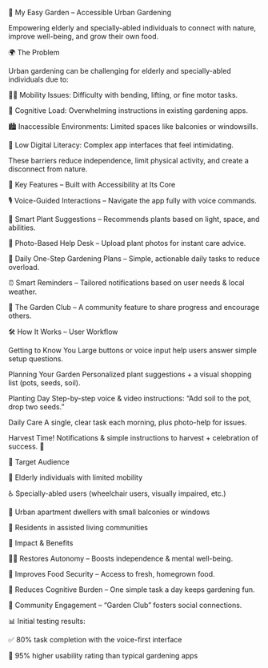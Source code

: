 🌱 My Easy Garden – Accessible Urban Gardening

Empowering elderly and specially-abled individuals to connect with nature, improve well-being, and grow their own food.

🌍 The Problem

Urban gardening can be challenging for elderly and specially-abled individuals due to:

🚶‍♂️ Mobility Issues: Difficulty with bending, lifting, or fine motor tasks.

🧠 Cognitive Load: Overwhelming instructions in existing gardening apps.

🏙️ Inaccessible Environments: Limited spaces like balconies or windowsills.

📱 Low Digital Literacy: Complex app interfaces that feel intimidating.

These barriers reduce independence, limit physical activity, and create a disconnect from nature.

🌟 Key Features – Built with Accessibility at Its Core

🎙️ Voice-Guided Interactions – Navigate the app fully with voice commands.

🌿 Smart Plant Suggestions – Recommends plants based on light, space, and abilities.

📸 Photo-Based Help Desk – Upload plant photos for instant care advice.

📅 Daily One-Step Gardening Plans – Simple, actionable daily tasks to reduce overload.

⏰ Smart Reminders – Tailored notifications based on user needs & local weather.

🤝 The Garden Club – A community feature to share progress and encourage others.

🛠️ How It Works – User Workflow

Getting to Know You
Large buttons or voice input help users answer simple setup questions.

Planning Your Garden
Personalized plant suggestions + a visual shopping list (pots, seeds, soil).

Planting Day
Step-by-step voice & video instructions: “Add soil to the pot, drop two seeds.”

Daily Care
A single, clear task each morning, plus photo-help for issues.

Harvest Time!
Notifications & simple instructions to harvest + celebration of success. 🎉

🎯 Target Audience

👵 Elderly individuals with limited mobility

♿ Specially-abled users (wheelchair users, visually impaired, etc.)

🏢 Urban apartment dwellers with small balconies or windows

🏡 Residents in assisted living communities

🌱 Impact & Benefits

🧑‍🦽 Restores Autonomy – Boosts independence & mental well-being.

🥦 Improves Food Security – Access to fresh, homegrown food.

🧘 Reduces Cognitive Burden – One simple task a day keeps gardening fun.

👥 Community Engagement – “Garden Club” fosters social connections.

📊 Initial testing results:

✅ 80% task completion with the voice-first interface

🌟 95% higher usability rating than typical gardening apps
